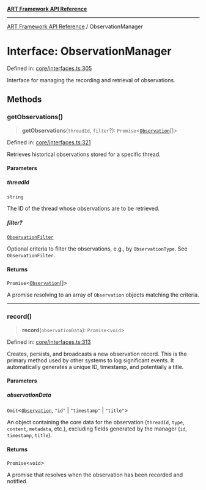 [**ART Framework API Reference**](../README.md)

***

[ART Framework API Reference](../README.md) / ObservationManager

# Interface: ObservationManager

Defined in: [core/interfaces.ts:305](https://github.com/hashangit/ART/blob/3153790647102134b487bb6168bd208568e6a8ad/src/core/interfaces.ts#L305)

Interface for managing the recording and retrieval of observations.

## Methods

### getObservations()

> **getObservations**(`threadId`, `filter`?): `Promise`\<[`Observation`](Observation.md)[]\>

Defined in: [core/interfaces.ts:321](https://github.com/hashangit/ART/blob/3153790647102134b487bb6168bd208568e6a8ad/src/core/interfaces.ts#L321)

Retrieves historical observations stored for a specific thread.

#### Parameters

##### threadId

`string`

The ID of the thread whose observations are to be retrieved.

##### filter?

[`ObservationFilter`](ObservationFilter.md)

Optional criteria to filter the observations, e.g., by `ObservationType`. See `ObservationFilter`.

#### Returns

`Promise`\<[`Observation`](Observation.md)[]\>

A promise resolving to an array of `Observation` objects matching the criteria.

***

### record()

> **record**(`observationData`): `Promise`\<`void`\>

Defined in: [core/interfaces.ts:313](https://github.com/hashangit/ART/blob/3153790647102134b487bb6168bd208568e6a8ad/src/core/interfaces.ts#L313)

Creates, persists, and broadcasts a new observation record.
This is the primary method used by other systems to log significant events.
It automatically generates a unique ID, timestamp, and potentially a title.

#### Parameters

##### observationData

`Omit`\<[`Observation`](Observation.md), `"id"` \| `"timestamp"` \| `"title"`\>

An object containing the core data for the observation (`threadId`, `type`, `content`, `metadata`, etc.), excluding fields generated by the manager (`id`, `timestamp`, `title`).

#### Returns

`Promise`\<`void`\>

A promise that resolves when the observation has been recorded and notified.
